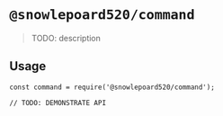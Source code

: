 # `@snowlepoard520/command`

> TODO: description

## Usage

```
const command = require('@snowlepoard520/command');

// TODO: DEMONSTRATE API
```
